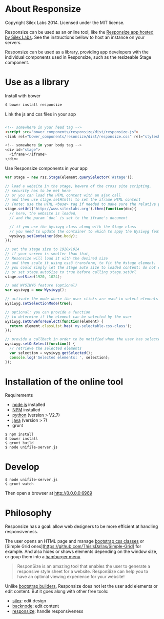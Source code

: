 # About Responsize

Copyright Silex Labs 2014. Licensed under the MIT license.

Responsize can be used as an online tool, like the [Responsize app hosted by Silex Labs](http://app.responsize.org/). See the instructions bellow to host an instance on your servers.

Responsize can be used as a library, providing app developers with the individual components used in Responsize, such as the resizeable Stage component.

# Use as a library

Install with bower

```sh
$ bower install responsize
```

Link the js and css files in your app

```html

<!-- somewhere in your head tag -->
<script src="bower_components/responsize/dist/responsize.js">
<link rel="bower_components/resonsize/dist/responsize.css" rel="stylesheet">

<!-- somewhere in your body tag -->
<div id="stage">
  <iframe></iframe>
</div>
```

Use Responsize components in your app

```js
var stage = new rsz.Stage(element.querySelector('#stage'));

// load a website in the stage, beware of the cross site scripting,
// security has to be met here
// or you can load the HTML content with an ajax call 
// and then use stage.setHtml() to set the iframe HTML content
// (note: use the HTML <base> tag if needed to make sure the relative paths are loaded correctly)
stage.setUrl('http://www.silexlabs.org').then(function(doc){
  // here, the website is loaded,
  // and the param `doc` is set to the iframe's document

  // if you use the Wysiwyg class along with the Stage class
  // you need to update the container to which to appy the Wysiwyg feature
  wysiwyg.setContainer(doc.body);
});

// set the stage size to 1920x1024
// if your screen is smaller than that,
// Resonsize will load it with the desired size 
// and then scale it using css3 transform, to fit the #stage element.
// you could simply let the stage auto size to loaded content: do not call Stage::setSize 
// or set stage.autoSize to true before calling stage.setUrl
stage.setSize(1920, 1024);

// add WYSIWYG feature (optional)
var wysiwyg = new Wysiwyg();

// activate the mode where the user clicks are used to select elements
wysiwyg.setSelectionMode(true);

// optional: you can provide a function
// to determine if the element can be selected by the user
wysiwyg.setOnBeforeSelect(function(element) {
  return element.classList.has('my-selectable-css-class');
});

// provide a callback in order to be notified when the user has selected an element
wysiwyg.setOnSelect(function() {
  // retrieve the selected elements
  var selection = wysiwyg.getSelected();
  console.log('Selected elements: ', selection);
});

```

# Installation of the online tool

Requirements

* [node.js](http://nodejs.org/) installed
* [NPM](https://npmjs.org/) installed
* [python](https://www.python.org/downloads/) (version > V2.7)
* [java](https://www.java.com/en/download/index.jsp) (version > 7)
* grunt

```
$ npm install
$ bower install
$ grunt build
$ node unifile-server.js
```

# Develop

```
$ node unifile-server.js
$ grunt watch
```

Then open a browser at http://0.0.0.0:6969

# Philosophy

Responsize has a goal: allow web designers to be more efficient at handling responsiveness.

The user opens an HTML page and manage [bootstrap css classes](http://getbootstrap.com/) or [Simple Grid ones](https://github.com/ThisIsDallas/Simple-Grid] for example. And also hides or shows elements depending on the window size, or goup them into a [hamburger menu](http://www.designfloat.com/blog/2013/09/09/hamburger-menu-prominent-ui-evolution/).

> ResponSize is an amazing tool that enables the user to generate a responsive style sheet for a website. ResponSize can help you to have an optimal viewing experience for your website!

Unlike [bootstrap builders](http://bootstrapbay.com/blog/bootstrap-editors/), Responsize does not let the user add elements or edit content. But it goes along with other free tools:

* [silex](http://www.silex.me): edit design
* [backnode](http://backnode.io): edit content
* [responsize](http://responsize.org): handle responsiveness



